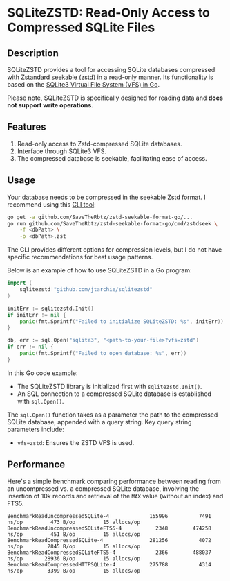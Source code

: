 # SQLiteZSTD: Read-Only Access to Compressed SQLite Files

## Description

SQLiteZSTD provides a tool for accessing SQLite databases compressed with
[Zstandard seekable (zstd)](https://github.com/facebook/zstd/blob/216099a73f6ec19c246019df12a2877dada45cca/contrib/seekable_format/zstd_seekable_compression_format.md)
in a read-only manner. Its functionality is based on the
[SQLite3 Virtual File System (VFS) in Go](https://github.com/psanford/sqlite3vfs).

Please note, SQLiteZSTD is specifically designed for reading data and **does not
support write operations**.

## Features

1. Read-only access to Zstd-compressed SQLite databases.
2. Interface through SQLite3 VFS.
3. The compressed database is seekable, facilitating ease of access.

## Usage

Your database needs to be compressed in the seekable Zstd format. I recommend
using this [CLI tool](github.com/SaveTheRbtz/zstd-seekable-format-go):

```bash
go get -a github.com/SaveTheRbtz/zstd-seekable-format-go/...
go run github.com/SaveTheRbtz/zstd-seekable-format-go/cmd/zstdseek \
    -f <dbPath> \
    -o <dbPath>.zst
```

The CLI provides different options for compression levels, but I do not have
specific recommendations for best usage patterns.

Below is an example of how to use SQLiteZSTD in a Go program:

```go
import (
    sqlitezstd "github.com/jtarchie/sqlitezstd"
)

initErr := sqlitezstd.Init()
if initErr != nil {
    panic(fmt.Sprintf("Failed to initialize SQLiteZSTD: %s", initErr))
}

db, err := sql.Open("sqlite3", "<path-to-your-file>?vfs=zstd")
if err != nil {
    panic(fmt.Sprintf("Failed to open database: %s", err))
}
```

In this Go code example:

- The SQLiteZSTD library is initialized first with `sqlitezstd.Init()`.
- An SQL connection to a compressed SQLite database is established with
  `sql.Open()`.

The `sql.Open()` function takes as a parameter the path to the compressed SQLite
database, appended with a query string. Key query string parameters include:

- `vfs=zstd`: Ensures the ZSTD VFS is used.

## Performance

Here's a simple benchmark comparing performance between reading from an
uncompressed vs. a compressed SQLite database, involving the insertion of 10k
records and retrieval of the `MAX` value (without an index) and FTS5.

```
BenchmarkReadUncompressedSQLite-4       	  155996	      7491 ns/op	     473 B/op	      15 allocs/op
BenchmarkReadUncompressedSQLiteFTS5-4   	    2348	    474258 ns/op	     451 B/op	      15 allocs/op
BenchmarkReadCompressedSQLite-4         	  281256	      4072 ns/op	    2845 B/op	      15 allocs/op
BenchmarkReadCompressedSQLiteFTS5-4     	    2366	    488037 ns/op	   28936 B/op	      15 allocs/op
BenchmarkReadCompressedHTTPSQLite-4     	  275788	      4314 ns/op	    3399 B/op	      15 allocs/op
```
